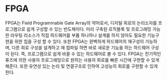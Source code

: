 # FPGA

FPGA는 Field Programmable Gate Array의 약어로서, 디지털 회로의 논리소자를 프로그램으로 쉽게 구성할 수 있는 반도체이다. 미리 구축된 로직블록 및 프로그래밍 가능한 라우팅 리소스가 직접 하드웨어를 부품 하나하나 설계를 하지 않아도 필요한 기능구현을 위한 칩을 구성 할 수 있다. 또한 FPGA는 완벽하게 하드웨어의 재구성이 가능하며, 다른 회로 구성을 설계하고 재 컴파일 하면 바로 새로운 기능을 하는 하드웨어 구성이 된다. 즉, 프로그램으로 쉽게 바꿀 수 있는 하드웨어로 볼 수 있다. FPGA는 전기적인 퓨즈에 의한 사용자 프로그래밍으로 원하는 사용자 회로를 빠른 시간에 구현할 수 있게 해준다. 또한 유연성 있는 논리 및 연결구조로 인하여 고성능의 회로를 구현할 수 있게 한다.

